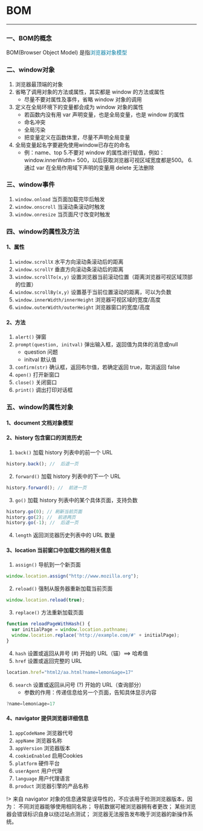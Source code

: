 # BOM

---

### 一、BOM的概念

BOM(Browser Object Model) 是指<font color="#087ea4">浏览器对象模型</font>

### 二、window对象

1. 浏览器最顶端的对象
2. 省略了调用对象的方法或属性，其实都是 window 的方法或属性
    * 尽量不要对属性及事件，省略 window 对象的调用
3. 定义在全局环境下的变量都会成为 window 对象的属性
    * 若函数内没有用 var 声明变量，也是全局变量，也是 window 的属性
    * 命名冲突
    * 全局污染
    * 把变量定义在函数体里，尽量不声明全局变量
4. 全局变量起名字要避免使用window已存在的命名
    * 例：name、top
5.不要对 window 的属性进行赋值，例如：window.innerWidth= 500，以后获取浏览器可视区域宽度都是500。
6.通过 var 在全局作用域下声明的变量用 delete 无法删除

### 三、window事件

1. <code>window.onload</code>     当页面加载完毕后触发
2. <code>window.onscroll</code>   当滚动条滚动时触发
3. <code>window.onresize</code>   当页面尺寸改变时触发

### 四、window的属性及方法

#### 1、属性

1. <code>window.scrollX</code>    水平方向滚动条滚动后的距离
2. <code>window.scrollY</code>    垂直方向滚动条滚动后的距离
3. <code>window.scrollTo(x,y)</code> 设置浏览器当前滚动位置（距离浏览器可视区域顶部的位置）
4. <code>window.scrollBy(x,y)</code> 设置基于当前位置滚动的距离，可以为负数
5. <code>window.innerWidth/innerHeight</code> 浏览器可视区域的宽度/高度
6. <code>window.outerWidth/outerHeight</code> 浏览器窗口的宽度/高度

#### 2、方法

1. <code>alert()</code> 弹窗
2. <code>prompt(question, initval)</code> 弹出输入框，返回值为具体的消息或null
    * question 问题
    * initval 默认值
3. <code>confirm(str)</code>  确认框，返回布尔值，若确定返回 true，取消返回 false
4. <code>open()</code>   打开新窗口
5. <code>close()</code>  关闭窗口
6. <code>print()</code>  调出打印对话框

### 五、window的属性对象

#### 1、document  文档对象模型

#### 2、history   包含窗口的浏览历史

1. <code>back()</code>  加载 history 列表中的前一个 URL

```js
history.back(); //  后退一页
```

2. <code>forward()</code>  加载 history 列表中的下一个 URL

```js
history.forward(); //  前进一页
```

3. <code>go()</code>   加载 history 列表中的某个具体页面，支持负数

```js
history.go(0); // 刷新当前页面
history.go(2); //  前进两页
history.go(-1); //  后退一页
```

4. <code>length</code>  返回浏览器历史列表中的 URL 数量

#### 3、location   当前窗口中加载文档的相关信息

1. <code>assign()</code>  导航到一个新页面

```js
window.location.assign("http://www.mozilla.org"); 
```
2. <code>reload()</code>  强制从服务器重新加载当前页面

```js
window.location.reload(true);
```

3. <code>replace()</code> 方法重新加载页面

```js
function reloadPageWithHash() {
  var initialPage = window.location.pathname;
  window.location.replace('http://example.com/#' + initialPage);
}
```

4. <code>hash</code>  设置或返回从井号 (#) 开始的 URL（锚）==> 哈希值
5. <code>href</code>  设置或返回完整的 URL

```js
location.href="html2/aa.html?name=lemon&age=17"
```

6. <code>search</code> 设置或返回从问号 (?) 开始的 URL（查询部分）
    * 参数的作用：传递信息给另一个页面，告知具体显示内容

```js
?name=lemon&age=17
```

#### 4、navigator   提供浏览器详细信息

1. <code>appCodeName</code>  浏览器代号
2. <code>appName</code>  浏览器名称
3. <code>appVersion</code>  浏览器版本
4. <code>cookieEnabled</code>  启用Cookies
5. <code>platform</code>  硬件平台
6. <code>userAgent</code>  用户代理
7. <code>language</code>  用户代理语言
8. <code>product</code> 浏览器引擎的产品名称

!> 来自 navigator 对象的信息通常是误导性的，不应该用于检测浏览器版本，因为：
不同浏览器能够使用相同名称；
导航数据可被浏览器拥有者更改；
某些浏览器会错误标识自身以绕过站点测试；
浏览器无法报告发布晚于浏览器的新操作系统。

